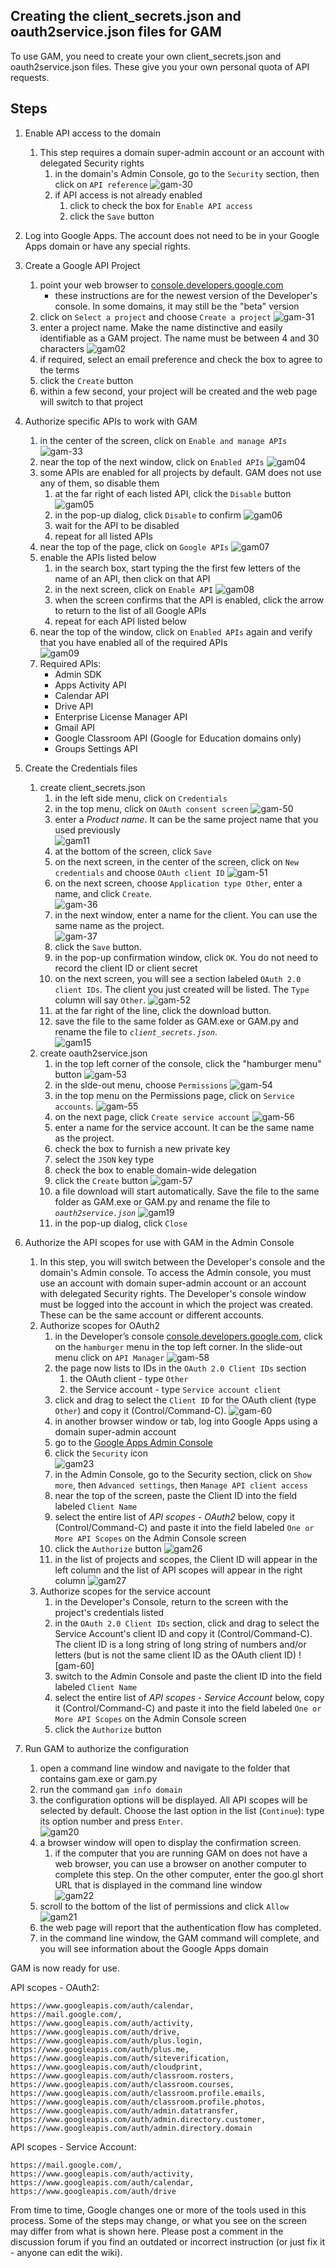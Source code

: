 
## Creating the client\_secrets.json and oauth2service.json files for GAM
To use GAM, you need to create your own client\_secrets.json and oauth2service.json files. These give you your own personal quota of API requests.

## Steps

1. Enable API access to the domain
    1. This step requires a domain super-admin account or an account with delegated Security rights
        1. in the domain's Admin Console, go to the `Security` section, then click on `API reference`
![gam-30](https://cloud.githubusercontent.com/assets/1683475/11548007/02d69214-991e-11e5-8595-3ea6083776ab.png)
        1. if API access is not already enabled
            1. click to check the box for `Enable API access`
            1. click the `Save` button

1. Log into Google Apps. The account does not need to be in your Google Apps domain or have any special rights.

1. Create a Google API Project 
    1. point your web browser to [console.developers.google.com](http://console.developers.google.com)
        * these instructions are for the newest version of the Developer's console.  In some domains, it may still be the "beta" version
    1. click on `Select a project` and choose `Create a project` 
![gam-31](https://cloud.githubusercontent.com/assets/1683475/11098097/51366f22-8868-11e5-929a-601fa481fcc4.png)
    1. enter a project name.  Make the name distinctive and easily identifiable as a GAM project.  The name must be between 4 and 30 characters 
![gam02](https://cloud.githubusercontent.com/assets/1683475/11096331/07cda872-885f-11e5-9061-f7db2e18183b.png)
    1. if required, select an email preference and check the box to agree to the terms 
    1. click the `Create` button
    1. within a few second, your project will be created and the web page will switch to that project

1. Authorize specific APIs to work with GAM
    1. in the center of the screen, click on `Enable and manage APIs` 
![gam-33](https://cloud.githubusercontent.com/assets/1683475/11098098/5136c472-8868-11e5-9f11-31af28aafb16.png)
    1. near the top of the next window, click on `Enabled APIs` 
![gam04](https://cloud.githubusercontent.com/assets/1683475/11096332/07cf5492-885f-11e5-9793-3fc0651a0e31.png)
    1. some APIs are enabled for all projects by default.  GAM does not use any of them, so disable them
        1. at the far right of each listed API, click the `Disable` button 
![gam05](https://cloud.githubusercontent.com/assets/1683475/11096333/07d4dcc8-885f-11e5-974e-80e374e98fc2.png)
        1. in the pop-up dialog, click `Disable` to confirm 
![gam06](https://cloud.githubusercontent.com/assets/1683475/11096311/07a59c42-885f-11e5-802a-08beea16ffa3.png)
        1. wait for the API to be disabled
        1. repeat for all listed APIs
    1. near the top of the page, click on `Google APIs` 
![gam07](https://cloud.githubusercontent.com/assets/1683475/11096309/07a487f8-885f-11e5-99ef-487cdfdeb496.png)
    1. enable the APIs listed below
        1. in the search box, start typing the the first few letters of the name of an API, then click on that API
        1. in the next screen, click on `Enable API` 
![gam08](https://cloud.githubusercontent.com/assets/1683475/11096310/07a599a4-885f-11e5-9896-23364582e79a.png)
        1. when the screen confirms that the API is enabled, click the arrow to return to the list of all Google APIs
        1. repeat for each API listed below 
    1. near the top of the window, click on `Enabled APIs` again and verify that you have enabled all of the required APIs  
![gam09](https://cloud.githubusercontent.com/assets/1683475/11096313/07a72ae4-885f-11e5-8041-861e48f60af0.png)
    1. Required APIs:
        * Admin SDK
        * Apps Activity API
        * Calendar API
        * Drive API
        * Enterprise License Manager API
        * Gmail API
        * Google Classroom API (Google for Education domains only)
        * Groups Settings API
1. Create the Credentials files
    1. create client_secrets.json
        1. in the left side menu, click on `Credentials`
        1. in the top menu, click on `OAuth consent screen`
![gam-50](https://cloud.githubusercontent.com/assets/1683475/11798257/d2af222a-a28e-11e5-90dd-67e3dbbe3123.png)
        1. enter a _Product name_.  It can be the same project name that you used previously  
![gam11](https://cloud.githubusercontent.com/assets/1683475/11096312/07a61654-885f-11e5-9697-cb581fe094fe.png)
        1. at the bottom of the screen, click `Save` 
        1. on the next screen, in the center of the screen, click on `New credentials` and choose `OAuth client ID`
![gam-51](https://cloud.githubusercontent.com/assets/1683475/11798260/d2b8b9b6-a28e-11e5-8228-9812fe53ac95.png)     
        1. on the next screen, choose `Application type Other`, enter a name, and click `Create`.  
![gam-36](https://cloud.githubusercontent.com/assets/1683475/11098096/5134ff2a-8868-11e5-9f20-1c36b8720bf1.png) 
        1. in the next window, enter a name for the client.  You can use the same name as the project.  
![gam-37](https://cloud.githubusercontent.com/assets/1683475/11098095/5133dc44-8868-11e5-9025-deb568d793db.png)
        1. click the `Save` button.
        1. in the pop-up confirmation window, click `OK`.  You do not need to record the client ID or client secret
        1. on the next screen, you will see a section labeled `OAuth 2.0 client IDs`.  The client you just created will be listed. The `Type` column will say `Other`.
![gam-52](https://cloud.githubusercontent.com/assets/1683475/11798262/d2bd882e-a28e-11e5-9c4d-6e258263c2c9.png)
        1. at the far right of the line, click the download button. 
        1. save the file to the same folder as GAM.exe or GAM.py and rename the file to *`client_secrets.json`*.  
![gam15](https://cloud.githubusercontent.com/assets/1683475/11096317/07b2dac4-885f-11e5-9283-bd7cc7141aff.png)
    1. create oauth2service.json
        1. in the top left corner of the console, click the "hamburger menu" button
![gam-53](https://cloud.githubusercontent.com/assets/1683475/11798264/d2c1e23e-a28e-11e5-9a98-54cd78ed420d.png)
        1. in the slde-out menu, choose `Permissions`
![gam-54](https://cloud.githubusercontent.com/assets/1683475/11798261/d2bd37ca-a28e-11e5-95b6-4704771c3558.png)
        1. in the top menu on the Permissions page, click on `Service accounts`.
![gam-55](https://cloud.githubusercontent.com/assets/1683475/11798263/d2bde0b2-a28e-11e5-82e8-de330e7f7f27.png)
        1. on the next page, click `Create service account` 
![gam-56](https://cloud.githubusercontent.com/assets/1683475/11798254/d2ab70e4-a28e-11e5-8467-b88b2939eccf.png)
        1. enter a name for the service account.  It can be the same name as the project.
        1. check the box to furnish a new private key
        1. select the `JSON` key type 
        1. check the box to enable domain-wide delegation
        1. click the `Create` button
![gam-57](https://cloud.githubusercontent.com/assets/1683475/11798258/d2afd224-a28e-11e5-9d0e-64466ef3348f.png)
        1. a file download will start automatically.  Save the file to the same folder as GAM.exe or GAM.py and rename the file to *`oauth2service.json`* 
![gam19](https://cloud.githubusercontent.com/assets/1683475/11096321/07bd277c-885f-11e5-9aeb-07df368265e2.png)
        1. in the pop-up dialog, click `Close`

1. Authorize the API scopes for use with GAM in the Admin Console
    1. In this step, you will switch between the Developer's console and the domain's Admin console.  To access the Admin console, you must use an account with domain super-admin account or an account with delegated Security rights.  The Developer's console window must be logged into the account in which the project was created.  These can be the same account or different accounts.
    1. Authorize scopes for OAuth2
        1. in the Developer’s console [console.developers.google.com](http://console.developers.google.com), click on the `hamburger` menu in the top left corner. In the slide-out menu click on `API Manager`
![gam-58](https://cloud.githubusercontent.com/assets/1683475/11798255/d2ae9468-a28e-11e5-8f6f-b7b492cbc19b.png)
        1. the page now lists to IDs in the `OAuth 2.0 Client IDs` section
            1. the OAuth client - type `Other`
            1. the Service account - type `Service account client`
        1. click and drag to select the `Client ID` for the OAuth client (type `Other`) and copy it (Control/Command-C).
![gam-60](https://cloud.githubusercontent.com/assets/1683475/11798259/d2b077ce-a28e-11e5-992c-4d3e044ac610.png)
        1. in another browser window or tab, log into Google Apps using a domain super-admin account
        1. go to the [Google Apps Admin Console](http://admin.google.com)
        1. click the `Security` icon  
![gam23](https://cloud.githubusercontent.com/assets/1683475/11096322/07bd8492-885f-11e5-9365-55a2dead8455.png)
        1. in the Admin Console, go to the Security section, click on `Show more`, then `Advanced settings`, then `Manage API client access`
        1. near the top of the screen, paste the Client ID into the field labeled `Client Name`
        1. select the entire list of _API scopes - OAuth2_ below, copy it (Control/Command-C) and paste it into the field labeled `One or More API Scopes` on the Admin Console screen
        1. click the `Authorize` button 
![gam26](https://cloud.githubusercontent.com/assets/1683475/11096329/07c82474-885f-11e5-9741-90121987b508.png)
        1. in the list of projects and scopes, the Client ID will appear in the left column and the list of API scopes will appear in the right column 
![gam27](https://cloud.githubusercontent.com/assets/1683475/11096328/07c8fe30-885f-11e5-8db3-62cdd06bd626.png)
    1. Authorize scopes for the service account
        1. in the Developer's Console, return to the screen with the project's credentials listed
        1. in the `OAuth 2.0 Client IDs` section, click and drag to select the Service Account's client ID and copy it (Control/Command-C).  The client ID is a long string of long string of numbers and/or letters (but is not the same client ID as the OAuth client ID)
![gam-60]
        1. switch to the Admin Console and paste the client ID into the field labeled `Client Name`
        1. select the entire list of _API scopes - Service Account_ below, copy it (Control/Command-C) and paste it into the field labeled `One or More API Scopes` on the Admin Console screen
        1. click the `Authorize` button

1. Run GAM to authorize the configuration
    1. open a command line window and navigate to the folder that contains gam.exe or gam.py
    1. run the command `gam info domain`
    1. the configuration options will be displayed.  All API scopes will be selected by default. Choose the last option in the list (`Continue`): type its option number and press `Enter`.  
![gam20](https://cloud.githubusercontent.com/assets/1683475/11096320/07ba411a-885f-11e5-9b68-2956e3b44475.png)
    1. a browser window will open to display the confirmation screen.  
        1. if the computer that you are running GAM on does not have a web browser, you can use a browser on another computer to complete this step.  On the other computer, enter the goo.gl short URL that is displayed in the command line window  
![gam22](https://cloud.githubusercontent.com/assets/1683475/11096324/07c046f0-885f-11e5-9ece-2cc76b4bb59d.png)
    1. scroll to the bottom of the list of permissions and click `Allow` 
![gam21](https://cloud.githubusercontent.com/assets/1683475/11096323/07be2bc2-885f-11e5-9822-35a6cd35b8e9.png)
    1. the web page will report that the authentication flow has completed.
    1. in the command line window, the GAM command will complete, and you will see information about the Google Apps domain


GAM is now ready for use.


API scopes - OAuth2:

````
https://www.googleapis.com/auth/calendar, 
https://mail.google.com/, 
https://www.googleapis.com/auth/activity, 
https://www.googleapis.com/auth/drive, 
https://www.googleapis.com/auth/plus.login, 
https://www.googleapis.com/auth/plus.me, 
https://www.googleapis.com/auth/siteverification, 
https://www.googleapis.com/auth/cloudprint, 
https://www.googleapis.com/auth/classroom.rosters, 
https://www.googleapis.com/auth/classroom.courses, 
https://www.googleapis.com/auth/classroom.profile.emails, 
https://www.googleapis.com/auth/classroom.profile.photos, 
https://www.googleapis.com/auth/admin.datatransfer, 
https://www.googleapis.com/auth/admin.directory.customer, 
https://www.googleapis.com/auth/admin.directory.domain
````

API scopes - Service Account:

````
https://mail.google.com/,
https://www.googleapis.com/auth/activity,
https://www.googleapis.com/auth/calendar,
https://www.googleapis.com/auth/drive
````


From time to time, Google changes one or more of the tools used in this process.  Some of the steps may change, or what you see on the screen may differ from what is shown here.  Please post a comment in the discussion forum if you find an outdated or incorrect instruction (or just fix it - anyone can edit the wiki).

